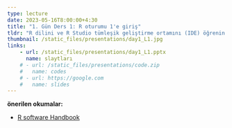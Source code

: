 ```yaml
---
type: lecture
date: 2023-05-16T8:00:00+4:30
title: "1. Gün Ders 1: R oturumu 1'e giriş"
tldr: "R dilini ve R Studio tümleşik geliştirme ortamını (IDE) öğrenin. “neden R?” epidemiyolojik veri analizi için kullanılan diğer programlama dilleriyle karşılaştırmalı olarak tartışılacaktır."
thumbnail: /static_files/presentations/day1_L1.jpg
links: 
    - url: /static_files/presentations/day1_L1.pptx
      name: slaytları
    # - url: /static_files/presentations/code.zip
    #   name: codes
    # - url: https://google.com
    #   name: slides
---
```

**önerilen okumalar:**
- [R software Handbook](https://bookdown.org/aschmi11/RESMHandbook/)
